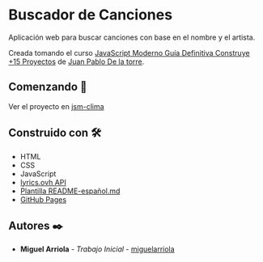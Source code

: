 # Buscador de Canciones

Aplicación web para buscar canciones con base en el nombre y el artista.

Creada tomando el curso [JavaScript Moderno Guía Definitiva Construye +15 Proyectos](https://www.udemy.com/course/javascript-moderno-guia-definitiva-construye-10-proyectos/) de [Juan Pablo De la torre](https://www.udemy.com/user/juanpablodelatorrevaldez/).

## Comenzando 🚀

Ver el proyecto en [jsm-clima](https://miguelarriola.github.io/jsm-clima/)

## Construido con 🛠️

- HTML
- CSS
- JavaScript
- [lyrics.ovh API](https://lyricsovh.docs.apiary.io/)
- [Plantilla README-español.md](https://gist.github.com/Villanuevand/6386899f70346d4580c723232524d35a)
- [GitHub Pages](https://pages.github.com/)

## Autores ✒️

- **Miguel Arriola** - _Trabajo Inicial_ - [miguelarriola](https://github.com/miguelarriola)

<!-- Agregar proyecto a GitHub Pages -->

<!--
git init
git checkout -b gh-pages
git remote add origin https://github.com/miguelarriola/jsm-clima.git
git add .
git commit -m "primer commit"
git push -u origin gh-pages
    (puede solicitar autenticación)
 -->
